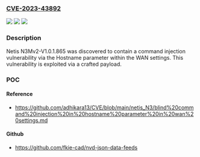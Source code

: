 ### [CVE-2023-43892](https://cve.mitre.org/cgi-bin/cvename.cgi?name=CVE-2023-43892)
![](https://img.shields.io/static/v1?label=Product&message=n%2Fa&color=blue)
![](https://img.shields.io/static/v1?label=Version&message=n%2Fa&color=blue)
![](https://img.shields.io/static/v1?label=Vulnerability&message=n%2Fa&color=brighgreen)

### Description

Netis N3Mv2-V1.0.1.865 was discovered to contain a command injection vulnerability via the Hostname parameter within the WAN settings. This vulnerability is exploited via a crafted payload.

### POC

#### Reference
- https://github.com/adhikara13/CVE/blob/main/netis_N3/blind%20command%20injection%20in%20hostname%20parameter%20in%20wan%20settings.md

#### Github
- https://github.com/fkie-cad/nvd-json-data-feeds


